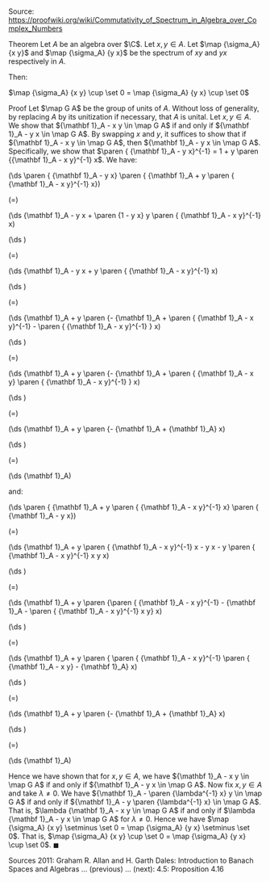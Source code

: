 # 

Source: https://proofwiki.org/wiki/Commutativity_of_Spectrum_in_Algebra_over_Complex_Numbers

Theorem
Let $A$ be an algebra over $\C$.
Let $x, y \in A$.
Let $\map {\sigma_A} {x y}$ and $\map {\sigma_A} {y x}$ be the spectrum of $x y$ and $y x$ respectively in $A$.

Then:

$\map {\sigma_A} {x y} \cup \set 0 = \map {\sigma_A} {y x} \cup \set 0$


Proof
Let $\map G A$ be the group of units of $A$.
Without loss of generality, by replacing $A$ by its unitization if necessary, that $A$ is unital.
Let $x, y \in A$.
We show that ${\mathbf 1}_A - x y \in \map G A$ if and only if ${\mathbf 1}_A - y x \in \map G A$.
By swapping $x$ and $y$, it suffices to show that if ${\mathbf 1}_A - x y \in \map G A$, then ${\mathbf 1}_A - y x \in \map G A$. 
Specifically, we show that $\paren { {\mathbf 1}_A - y x}^{-1} = 1 + y \paren {{\mathbf 1}_A - x y}^{-1} x$.
We have:














\(\ds \paren { {\mathbf 1}_A - y x} \paren { {\mathbf 1}_A + y \paren { {\mathbf 1}_A - x y}^{-1} x}\)

\(=\)







\(\ds {\mathbf 1}_A - y x + \paren {1 - y x} y \paren { {\mathbf 1}_A - x y}^{-1} x\)




















\(\ds \)

\(=\)







\(\ds {\mathbf 1}_A - y x + y \paren { {\mathbf 1}_A - x y}^{-1} x\)




















\(\ds \)

\(=\)







\(\ds {\mathbf 1}_A + y \paren {- {\mathbf 1}_A + \paren { {\mathbf 1}_A - x y}^{-1} - \paren { {\mathbf 1}_A - x y}^{-1} } x\)




















\(\ds \)

\(=\)







\(\ds {\mathbf 1}_A + y \paren {- {\mathbf 1}_A + \paren { {\mathbf 1}_A - x y} \paren { {\mathbf 1}_A - x y}^{-1} } x\)




















\(\ds \)

\(=\)







\(\ds {\mathbf 1}_A + y \paren {- {\mathbf 1}_A + {\mathbf 1}_A} x\)




















\(\ds \)

\(=\)







\(\ds {\mathbf 1}_A\)









and:














\(\ds \paren { {\mathbf 1}_A + y \paren { {\mathbf 1}_A - x y}^{-1} x} \paren { {\mathbf 1}_A - y x}\)

\(=\)







\(\ds {\mathbf 1}_A + y \paren { {\mathbf 1}_A - x y}^{-1} x - y x - y \paren { {\mathbf 1}_A - x y}^{-1} x y x\)




















\(\ds \)

\(=\)







\(\ds {\mathbf 1}_A + y \paren {\paren { {\mathbf 1}_A - x y}^{-1} - {\mathbf 1}_A - \paren { {\mathbf 1}_A - x y}^{-1} x y} x\)




















\(\ds \)

\(=\)







\(\ds {\mathbf 1}_A + y \paren { \paren { {\mathbf 1}_A - x y}^{-1} \paren { {\mathbf 1}_A - x y} - {\mathbf 1}_A} x\)




















\(\ds \)

\(=\)







\(\ds {\mathbf 1}_A + y \paren {- {\mathbf 1}_A + {\mathbf 1}_A} x\)




















\(\ds \)

\(=\)







\(\ds {\mathbf 1}_A\)









Hence we have shown that for $x, y \in A$, we have ${\mathbf 1}_A - x y \in \map G A$ if and only if ${\mathbf 1}_A - y x \in \map G A$.
Now fix $x, y \in A$ and take $\lambda \ne 0$.
We have ${\mathbf 1}_A - \paren {\lambda^{-1} x} y \in \map G A$ if and only if ${\mathbf 1}_A - y \paren {\lambda^{-1} x} \in \map G A$. 
That is, $\lambda {\mathbf 1}_A - x y \in \map G A$ if and only if $\lambda {\mathbf 1}_A - y x \in \map G A$ for $\lambda \ne 0$. 
Hence we have $\map {\sigma_A} {x y} \setminus \set 0 = \map {\sigma_A} {y x} \setminus \set 0$.
That is, $\map {\sigma_A} {x y} \cup \set 0 = \map {\sigma_A} {y x} \cup \set 0$. 
$\blacksquare$


Sources
2011: Graham R. Allan and H. Garth Dales: Introduction to Banach Spaces and Algebras ... (previous) ... (next): $4.5$: Proposition $4.16$





